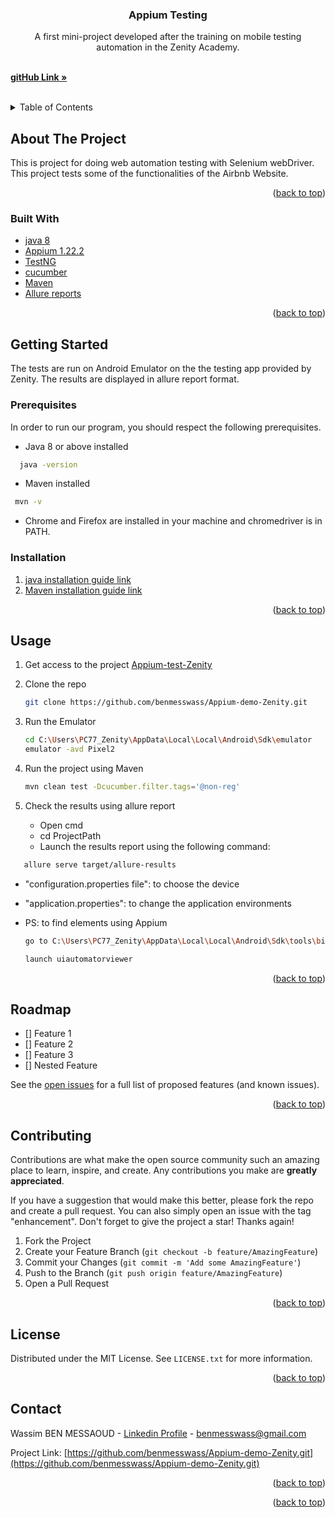 <h3 align="center">Appium Testing</h3>

  <p align="center">
A first mini-project developed after the training on mobile testing automation in the Zenity Academy.
</p>
    <br />
    <a href="https://github.com/benmesswass/Appium-demo-Zenity.git"><strong>gitHub Link »</strong></a>
    <br />
    <br />

   </p>



<!-- TABLE OF CONTENTS -->
<details>
  <summary>Table of Contents</summary>
  <ol>
    <li>
      <a href="#about-the-project">About The Project</a>
      <ul>
        <li><a href="#built-with">Built With</a></li>
      </ul>
    </li>
    <li>
      <a href="#getting-started">Getting Started</a>
      <ul>
        <li><a href="#prerequisites">Prerequisites</a></li>
        <li><a href="#installation">Installation</a></li>
      </ul>
    </li>
    <li><a href="#usage">Usage</a></li>
    <li><a href="#roadmap">Roadmap</a></li>
    <li><a href="#contributing">Contributing</a></li>
    <li><a href="#license">License</a></li>
    <li><a href="#contact">Contact</a></li>
    <li><a href="#acknowledgments">Acknowledgments</a></li>
  </ol>
</details>



<!-- ABOUT THE PROJECT -->
## About The Project

This is project for doing web automation testing with Selenium webDriver. This project tests some of the functionalities of the Airbnb Website.
<p align="right">(<a href="#top">back to top</a>)</p>



### Built With

* [java 8](https://www.oracle.com/java/technologies/java8.html)
* [Appium 1.22.2](https://appium.io/downloads.html )
* [TestNG](https://testng.org/doc/)
* [cucumber](https://cucumber.io/docs/guides/browser-automation/)
* [Maven](https://maven.apache.org/download.cgi)
* [Allure reports](https://docs.qameta.io/allure/)



<p align="right">(<a href="#top">back to top</a>)</p>



<!-- GETTING STARTED -->
## Getting Started

The tests are run on Android Emulator on the the testing app provided by Zenity.
The results are displayed in allure report format.


### Prerequisites
In order to run our program, you should respect the following prerequisites.
* Java 8 or above installed
```sh
  java -version
  ```
* Maven installed
 ```sh
  mvn -v
  ```
* Chrome and Firefox are installed in your machine and chromedriver is in PATH.


### Installation
1. [java installation guide link](https://www.google.com/search?q=java+installation&rlz=1C1CHZN_frFR980FR980&oq=java+installation&aqs=chrome..69i57.3287j0j1&sourceid=chrome&ie=UTF-8)
2. [Maven installation guide link](https://www.google.com/search?q=maven+install+windows&rlz=1C1CHZN_frFR980FR980&oq=maven+install+windows&aqs=chrome..69i57j0i13i30j0i10i22i30j0i22i30j0i8i13i30j0i8i10i13i30.4671j0j1&sourceid=chrome&ie=UTF-8)


<p align="right">(<a href="#top">back to top</a>)</p>



<!-- USAGE EXAMPLES -->
## Usage

1. Get access to the project  [Appium-test-Zenity](https://github.com/benmesswass/Appium-demo-Zenity.git)
2. Clone the repo
   ```sh
   git clone https://github.com/benmesswass/Appium-demo-Zenity.git
   ```
3. Run the Emulator
   ```sh
   cd C:\Users\PC77_Zenity\AppData\Local\Local\Android\Sdk\emulator
   emulator -avd Pixel2
   ```

4. Run the project using Maven
   ```sh
   mvn clean test -Dcucumber.filter.tags='@non-reg'
   ```

5. Check the results using allure report
    * Open cmd
    * cd ProjectPath
    * Launch the results report using the following command:
```sh
   allure serve target/allure-results
   ```

* "configuration.properties file":  to choose the device
* "application.properties":  to change the application environments


* PS: to find elements using Appium
   ```sh
   go to C:\Users\PC77_Zenity\AppData\Local\Local\Android\Sdk\tools\bin
  
   launch uiautomatorviewer
   ```

<p align="right">(<a href="#top">back to top</a>)</p>



<!-- ROADMAP -->
## Roadmap

- [] Feature 1
- [] Feature 2
- [] Feature 3
- [] Nested Feature

See the [open issues](https://github.com/github_username/repo_name/issues) for a full list of proposed features (and known issues).

<p align="right">(<a href="#top">back to top</a>)</p>



<!-- CONTRIBUTING -->
## Contributing

Contributions are what make the open source community such an amazing place to learn, inspire, and create. Any contributions you make are **greatly appreciated**.

If you have a suggestion that would make this better, please fork the repo and create a pull request. You can also simply open an issue with the tag "enhancement".
Don't forget to give the project a star! Thanks again!

1. Fork the Project
2. Create your Feature Branch (`git checkout -b feature/AmazingFeature`)
3. Commit your Changes (`git commit -m 'Add some AmazingFeature'`)
4. Push to the Branch (`git push origin feature/AmazingFeature`)
5. Open a Pull Request

<p align="right">(<a href="#top">back to top</a>)</p>



<!-- LICENSE -->
## License

Distributed under the MIT License. See `LICENSE.txt` for more information.

<p align="right">(<a href="#top">back to top</a>)</p>



<!-- CONTACT -->
## Contact

Wassim BEN MESSAOUD - [Linkedin Profile](https://www.linkedin.com/in/wassimbenmessaoud/) - benmesswass@gmail.com

Project Link: [https://github.com/benmesswass/Appium-demo-Zenity.git](https://github.com/benmesswass/Appium-demo-Zenity.git)

<p align="right">(<a href="#top">back to top</a>)</p>



<p align="right">(<a href="#top">back to top</a>)</p>



<!-- MARKDOWN LINKS & IMAGES -->
<!-- https://www.markdownguide.org/basic-syntax/#reference-style-links -->
[contributors-shield]: https://img.shields.io/github/contributors/github_username/repo_name.svg?style=for-the-badge
[contributors-url]: https://github.com/github_username/repo_name/graphs/contributors
[forks-shield]: https://img.shields.io/github/forks/github_username/repo_name.svg?style=for-the-badge
[forks-url]: https://github.com/github_username/repo_name/network/members
[stars-shield]: https://img.shields.io/github/stars/github_username/repo_name.svg?style=for-the-badge
[stars-url]: https://github.com/github_username/repo_name/stargazers
[issues-shield]: https://img.shields.io/github/issues/github_username/repo_name.svg?style=for-the-badge
[issues-url]: https://github.com/github_username/repo_name/issues
[license-shield]: https://img.shields.io/github/license/github_username/repo_name.svg?style=for-the-badge
[license-url]: https://github.com/github_username/repo_name/blob/master/LICENSE.txt
[linkedin-shield]: https://img.shields.io/badge/-LinkedIn-black.svg?style=for-the-badge&logo=linkedin&colorB=555
[linkedin-url]: https://linkedin.com/in/linkedin_username
[product-screenshot]: images/screenshot.png


